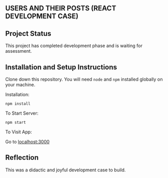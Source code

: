 ## USERS AND THEIR POSTS (REACT DEVELOPMENT CASE)

## Project Status

This project has completed development phase and is waiting for assessment.

## Installation and Setup Instructions

Clone down this repository. You will need `node` and `npm` installed globally on your machine.  

Installation:

`npm install`  


To Start Server:

`npm start`  

To Visit App:

Go to [localhost:3000](http://localhost:3000)

## Reflection

This was a didactic and joyful development case to build.